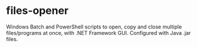 # files-opener
Windows Batch and PowerShell scripts to open, copy and close multiple files/programs at once, with .NET Framework GUI.
Configured with Java .jar files.
